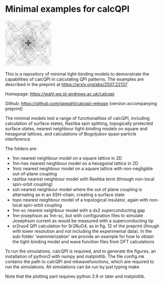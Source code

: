 # Minimal examples for calcQPI

![CalcQPI logo](Calcqpi-logo.png)

This is a repository of minimal tight-binding models to demonstrate the capabilities of calcQPI in calculating QPI patterns. The examples are described in the preprint at https://arxiv.org/abs/2507.22137

Homepage: https://wahl.wp.st-andrews.ac.uk/calcqpi

Github: https://github.com/gpwahl/calcqpi-release (version accompanying preprint)

The minimal models test a range of functionalities of calcQPI, including calculation of surface states, Rashba spin splitting, topogically protected surface states, nearest neighbour tight-binding models on square and hexagonal lattices, and calculations of Bogoljubov quasi-particle interference.

The folders are:

* 1nn 	    nearest neighbour model on a square lattice in 2D
* 1nn-hex	    nearest neighbour model on a hexagonal lattice in 2D
* 1nnz        nearest neighbour model on a square lattice with non-negligible out-of-plane coupling
* rashba	    nearest neighbour model with Rashba term (through non-local spin-orbit coupling)
* ssh         nearest neighbour model where the out of plane coupling is alternating as in an SSH-chain, creating a surface state
* topo        nearest neighbour model of a topological insulator, again with non-local spin-orbit coupling
* 1nn-sc      nearest neighbour model with a dx2 superconducting gap
* 1nn-josephson as 1nn-sc, but with configuration files to simulate Josephson current as would be measured with a superconducting tip
* sr2ruo4     QPI calculation for Sr2RuO4, as in fig. 12 of the preprint (though with lower resolution and not including the experimental data). In the sub-folder 'wannnierization' we provide an example for how to obtain the tight-binding model and wave function files from DFT calculations

To run the simulations, calcQPI is required, and to generate the figures, an installation of python3 with numpy and matplotlib. The file config.mk contains the path to calcQPI and mkwavefunctions, which are required to run the simulations. All simulations can be run by just typing make

Note that the plotting part requires python 3.9 or later and matplotlib.
